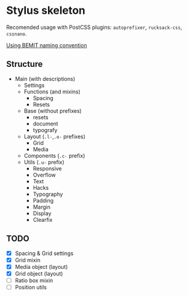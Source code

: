 # Stylus skeleton

Recomended usage with PostCSS plugins: `autoprefixer`, `rucksack-css`, `cssnano`.

[Using BEMIT naming convention](http://csswizardry.com/2015/08/bemit-taking-the-bem-naming-convention-a-step-further/)

## Structure
- Main (with descriptions)
    - Settings
    - Functions (and mixins)
        - Spacing
        - Resets
    - Base (without prefixes)
        - resets
        - document
        - typografy
    - Layout (`.l-`,`.o-` prefixes)
        - Grid
        - Media
    - Components (`.c-` prefix)
    - Utils (`.u-` prefix)
        - Responsive
        - Overflow
        - Text
        - Hacks
        - Typography
        - Padding
        - Margin
        - Display
        - Clearfix


## TODO

- [x] Spacing & Grid settings
- [x] Grid mixin
- [x] Media object (layout)
- [x] Grid object (layout)
- [ ] Ratio box mixin
- [ ] Position utils
